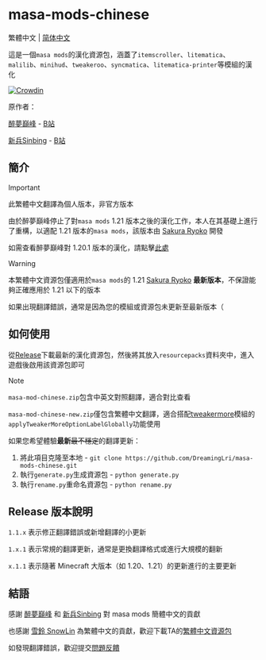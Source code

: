# masa-mods-chinese

繁體中文 | [简体中文](https://github.com/DreamingLri/masa-mods-chinese/blob/1.21/README.md)

這是一個`masa mods`的漢化資源包，涵蓋了`itemscroller`、`litematica`、`malilib`、`minihud`、`tweakeroo`、`syncmatica`、`litematica-printer`等模組的漢化

[![Crowdin](https://badges.crowdin.net/masa-mod-chinese/localized.svg)](https://crowdin.com)

原作者：

[醉夢巔峰](mailto:893136473@qq.com) - [B站](https://space.bilibili.com/13205801)

[新兵Sinbing](https://github.com/Sinbing) - [B站](https://space.bilibili.com/1446187)

## 簡介

> [!IMPORTANT]  
> 此繁體中文翻譯為個人版本，非官方版本

由於醉夢巔峰停止了對`masa mods` 1.21 版本之後的漢化工作，本人在其基礎上進行了重構，以適配 1.21 版本的`masa mods`，該版本由 [Sakura Ryoko](https://github.com/sakura-ryoko) 開發

如需查看醉夢巔峰對 1.20.1 版本的漢化，請點擊[此處](https://github.com/DreamingLri/masa-mods-chinese/tree/1.20)

> [!WARNING]  
> 本繁體中文資源包僅適用於`masa mods`的 1.21 [Sakura Ryoko](https://github.com/sakura-ryoko) **最新版本**，不保證能夠正確應用於 1.21 以下的版本
>  
> 如果出現翻譯錯誤，通常是因為您的模組或資源包未更新至最新版本（

## 如何使用

從[Release](https://github.com/DreamingLri/masa-mods-chinese/releases)下載最新的漢化資源包，然後將其放入`resourcepacks`資料夾中，進入遊戲後啟用該資源包即可

> [!NOTE]  
> `masa-mod-chinese.zip`包含中英文對照翻譯，適合對比查看
>   
> `masa-mod-chinese-new.zip`僅包含繁體中文翻譯，適合搭配[tweakermore](https://github.com/Fallen-Breath/tweakermore)模組的`applyTweakerMoreOptionLabelGlobally`功能使用

如果您希望體驗**最新**~~最不穩定~~的翻譯更新：

1. 將此項目克隆至本地 - `git clone https://github.com/DreamingLri/masa-mods-chinese.git`
2. 執行`generate.py`生成資源包 - `python generate.py`
3. 執行`rename.py`重命名資源包 - `python rename.py`

## Release 版本說明

`1.1.x` 表示修正翻譯錯誤或新增翻譯的小更新

`1.x.1` 表示常規的翻譯更新，通常是更換翻譯格式或進行大規模的翻新

`x.1.1` 表示隨著 Minecraft 大版本（如 1.20、1.21）的更新進行的主要更新

## 結語

感謝 [醉夢巔峰](mailto:893136473@qq.com) 和 [新兵Sinbing](https://github.com/Sinbing) 對 masa mods 簡體中文的貢獻

也感謝 [雪鈴 SnowLin](https://github.com/snowlinouo) 為繁體中文的貢獻，歡迎下載TA的[繁體中文資源包](https://modrinth.com/resourcepack/masa-family-bucket-translationpack)

如發現翻譯錯誤，歡迎提交[問題反饋](https://github.com/DreamingLri/masa-mods-chinese/issues/new)
